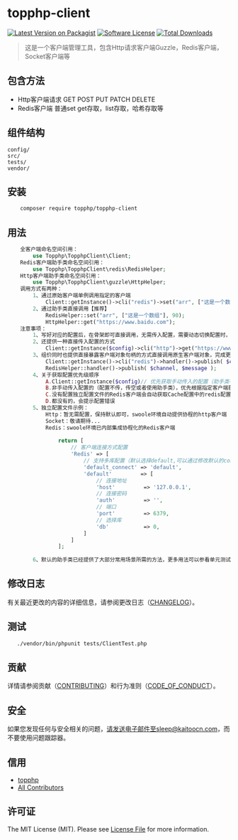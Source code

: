 # topphp-client

[![Latest Version on Packagist][ico-version]][link-packagist]
[![Software License][ico-license]](LICENSE.md)
[![Total Downloads][ico-downloads]][link-downloads]

>这是一个客户端管理工具，包含Http请求客户端Guzzle，Redis客户端，Socket客户端等

## 包含方法

 - Http客户端请求 GET POST PUT PATCH DELETE
 - Redis客户端 普通set get存取，list存取，哈希存取等

## 组件结构


```
config/     
src/     
tests/
vendor/
```


## 安装

``` bash
    composer require topphp/topphp-client
```

## 用法

```php
    全客户端命名空间引用：
        use Topphp\TopphpClient\Client;
    Redis客户端助手类命名空间引用：
        use Topphp\TopphpClient\redis\RedisHelper;
    Http客户端助手类命名空间引用：
        use Topphp\TopphpClient\guzzle\HttpHelper;
    调用方式有两种：
        1、通过原始客户端单例调用指定的客户端
            Client::getInstance()->cli("redis")->set("arr", ["这是一个数组"], 90);
        2、通过助手类直接调用【推荐】
            RedisHelper::set("arr", ["这是一个数组"], 90);
            HttpHelper::get("https://www.baidu.com");
    注意事项：
        1、写好对应的配置后，在骨架即可直接调用，无需传入配置，需要动态切换配置时，只需要通过骨架的config()方法动态修改即可。
        2、还提供一种直接传入配置的方式
            Client::getInstance($config)->cli("http")->get("https://www.baidu.com");
        3、组价同时也提供直接暴露客户端对象句柄的方式直接调用原生客户端对象，完成更多高级操作
            Client::getInstance()->cli("redis")->handler()->publish( $channel, $message );
            RedisHelper::handler()->publish( $channel, $message );
        4、关于获取配置优先级顺序
            A.Client::getInstance($config)// 优先获取手动传入的配置（助手类不适用）
            B.非手动传入配置的（配置不传，传空或者使用助手类），优先根据指定客户端获取独立配置文件topphpClientHttp、topphpClientRedis、topphpClientSocket中的配置
            C.没有配置独立配置文件的Redis客户端会自动获取Cache配置中的redis配置
            D.都没有的，会提示配置错误
        5、独立配置文件示例：
            Http：暂无需配置，保持默认即可，swoole环境自动提供协程的http客户端
            Socket：敬请期待...
            Redis：swoole环境已内部集成协程化的Redis客户端
            
                return [
                    // 客户端连接方式配置
                    'Redis' => [
                        // 支持多库配置（默认选择default,可以通过修改默认的connect来动态切换redis配置）
                        'default_connect' => 'default',
                        'default'         => [
                            // 连接地址
                            'host'         => '127.0.0.1',
                            // 连接密码
                            'auth'         => '',
                            // 端口
                            'port'         => 6379,
                            // 选择库
                            'db'           => 0,
                        ]
                    ]
                ];
                
        6、默认的助手类已经提供了大部分常用场景所需的方法，更多用法可以参看单元测试文件和对应的官方文档
```

## 修改日志

有关最近更改的内容的详细信息，请参阅更改日志（[CHANGELOG](CHANGELOG.md)）。

## 测试

``` bash
   ./vendor/bin/phpunit tests/ClientTest.php
```

## 贡献

详情请参阅贡献（[CONTRIBUTING](CONTRIBUTING.md)）和行为准则（[CODE_OF_CONDUCT](CODE_OF_CONDUCT.md)）。


## 安全

如果您发现任何与安全相关的问题，请发送电子邮件至sleep@kaitoocn.com，而不要使用问题跟踪器。

## 信用

- [topphp][link-author]
- [All Contributors][link-contributors]

## 许可证

The MIT License (MIT). Please see [License File](LICENSE.md) for more information.

[ico-version]: https://img.shields.io/packagist/v/topphp/component-builder.svg?style=flat-square
[ico-license]: https://img.shields.io/badge/license-MIT-brightgreen.svg?style=flat-square
[ico-travis]: https://img.shields.io/travis/topphp/component-builder/master.svg?style=flat-square
[ico-scrutinizer]: https://img.shields.io/scrutinizer/coverage/g/topphp/component-builder.svg?style=flat-square
[ico-code-quality]: https://img.shields.io/scrutinizer/g/topphp/component-builder.svg?style=flat-square
[ico-downloads]: https://img.shields.io/packagist/dt/topphp/component-builder.svg?style=flat-square

[link-packagist]: https://packagist.org/packages/topphp/component-builder
[link-travis]: https://travis-ci.org/topphp/component-builder
[link-scrutinizer]: https://scrutinizer-ci.com/g/topphp/component-builder/code-structure
[link-code-quality]: https://scrutinizer-ci.com/g/topphp/component-builder
[link-downloads]: https://packagist.org/packages/topphp/component-builder
[link-author]: https://github.com/topphp
[link-contributors]: ../../contributors
